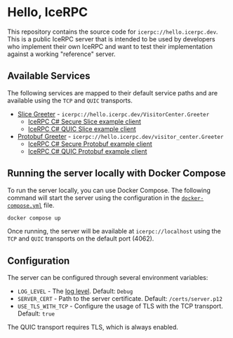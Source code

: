 # Hello, IceRPC

This repository contains the source code for `icerpc://hello.icerpc.dev`. This is a public IceRPC server that
is intended to be used by developers who implement their own IceRPC and want to test their implementation
against a working "reference" server.

## Available Services

The following services are mapped to their default service paths and are available using the `TCP` and `QUIC` transports.

- [Slice Greeter](./src//slice/Greeter.slice) - `icerpc://hello.icerpc.dev/VisitorCenter.Greeter`
  - [IceRPC C# Secure Slice example client](https://github.com/icerpc/icerpc-csharp/tree/0.3.x/examples/slice/Secure/Client)
  - [IceRPC C# QUIC Slice example client](https://github.com/icerpc/icerpc-csharp/tree/0.3.x/examples/slice/Quic/Client)
- [Protobuf Greeter](./src/proto/greeter.proto) - `icerpc://hello.icerpc.dev/visitor_center.Greeter`
  - [IceRPC C# Secure Protobuf  example client](https://github.com/icerpc/icerpc-csharp/tree/0.3.x/examples/protobuf/Secure/Client)
  - [IceRPC C# QUIC Protobuf example client](https://github.com/icerpc/icerpc-csharp/tree/0.3.x/examples/protobuf/Quic/Client)

## Running the server locally with Docker Compose

To run the server locally, you can use Docker Compose. The following command will start the server using the
configuration in the [`docker-compose.yml`](./docker-compose.yml) file.

```bash
docker compose up
```

Once running, the server will be available at `icerpc://localhost` using the `TCP` and `QUIC` transports on the default
port (4062).

## Configuration

The server can be configured through several environment variables:

- `LOG_LEVEL` - The [log level](https://learn.microsoft.com/en-us/dotnet/core/extensions/logging?tabs=command-line#log-level). Default: `Debug`
- `SERVER_CERT` - Path to the server certificate. Default: `/certs/server.p12`
- `USE_TLS_WITH_TCP` - Configure the usage of TLS with the TCP transport. Default: `true`

The QUIC transport requires TLS, which is always enabled.
